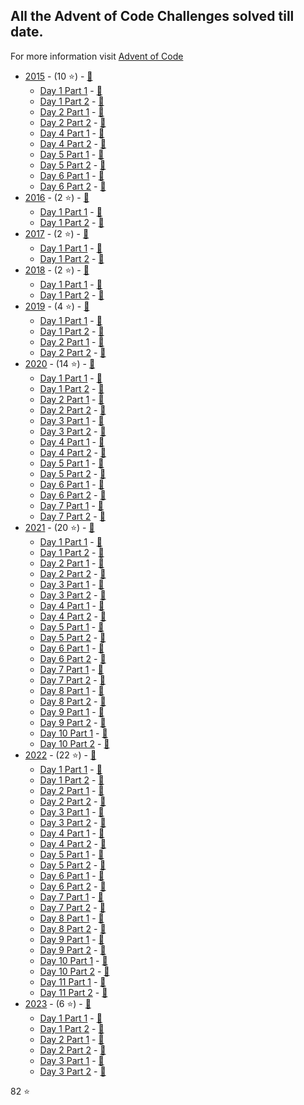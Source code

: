 ## All the Advent of Code Challenges solved till date.
For more information visit [Advent of Code](https://adventofcode.com/)

* [2015](2015) - (10 ⭐️) - [🔗](https://adventofcode.com/2015/)
  * [Day 1 Part 1](2015/day-1.1.py) - [🔗](https://adventofcode.com/2015/day/1)
  * [Day 1 Part 2](2015/day-1.2.py) - [🔗](https://adventofcode.com/2015/day/1#part2)
  * [Day 2 Part 1](2015/day-2.1.py) - [🔗](https://adventofcode.com/2015/day/2)
  * [Day 2 Part 2](2015/day-2.2.py) - [🔗](https://adventofcode.com/2015/day/2#part2)
  * [Day 4 Part 1](2015/day-4.1.py) - [🔗](https://adventofcode.com/2015/day/4)
  * [Day 4 Part 2](2015/day-4.2.py) - [🔗](https://adventofcode.com/2015/day/4#part2)
  * [Day 5 Part 1](2015/day-5.1.py) - [🔗](https://adventofcode.com/2015/day/5)
  * [Day 5 Part 2](2015/day-5.2.py) - [🔗](https://adventofcode.com/2015/day/5#part2)
  * [Day 6 Part 1](2015/day-6.1.py) - [🔗](https://adventofcode.com/2015/day/6)
  * [Day 6 Part 2](2015/day-6.2.py) - [🔗](https://adventofcode.com/2015/day/6#part2)
* [2016](2016) - (2 ⭐️) - [🔗](https://adventofcode.com/2016/)
  * [Day 1 Part 1](2016/day-1.1.py) - [🔗](https://adventofcode.com/2016/day/1)
  * [Day 1 Part 2](2016/day-1.2.py) - [🔗](https://adventofcode.com/2016/day/1#part2)
* [2017](2017) - (2 ⭐️) - [🔗](https://adventofcode.com/2017/)
  * [Day 1 Part 1](2017/day-1.1.py) - [🔗](https://adventofcode.com/2017/day/1)
  * [Day 1 Part 2](2017/day-1.2.py) - [🔗](https://adventofcode.com/2017/day/1#part2)
* [2018](2018) - (2 ⭐️) - [🔗](https://adventofcode.com/2018/)
  * [Day 1 Part 1](2018/day-1.1.py) - [🔗](https://adventofcode.com/2018/day/1)
  * [Day 1 Part 2](2018/day-1.2.py) - [🔗](https://adventofcode.com/2018/day/1#part2)
* [2019](2019) - (4 ⭐️) - [🔗](https://adventofcode.com/2019/)
  * [Day 1 Part 1](2019/day-1.1.py) - [🔗](https://adventofcode.com/2019/day/1)
  * [Day 1 Part 2](2019/day-1.2.py) - [🔗](https://adventofcode.com/2019/day/1#part2)
  * [Day 2 Part 1](2019/day-2.1.py) - [🔗](https://adventofcode.com/2019/day/2)
  * [Day 2 Part 2](2019/day-2.2.py) - [🔗](https://adventofcode.com/2019/day/2#part2)
* [2020](2020) - (14 ⭐️) - [🔗](https://adventofcode.com/2020/)
  * [Day 1 Part 1](2020/day-1.1.py) - [🔗](https://adventofcode.com/2020/day/1)
  * [Day 1 Part 2](2020/day-1.2.py) - [🔗](https://adventofcode.com/2020/day/1#part2)
  * [Day 2 Part 1](2020/day-2.1.py) - [🔗](https://adventofcode.com/2020/day/2)
  * [Day 2 Part 2](2020/day-2.2.py) - [🔗](https://adventofcode.com/2020/day/2#part2)
  * [Day 3 Part 1](2020/day-3.1.py) - [🔗](https://adventofcode.com/2020/day/3)
  * [Day 3 Part 2](2020/day-3.2.py) - [🔗](https://adventofcode.com/2020/day/3#part2)
  * [Day 4 Part 1](2020/day-4.1.py) - [🔗](https://adventofcode.com/2020/day/4)
  * [Day 4 Part 2](2020/day-4.2.py) - [🔗](https://adventofcode.com/2020/day/4#part2)
  * [Day 5 Part 1](2020/day-5.1.py) - [🔗](https://adventofcode.com/2020/day/5)
  * [Day 5 Part 2](2020/day-5.2.py) - [🔗](https://adventofcode.com/2020/day/5#part2)
  * [Day 6 Part 1](2020/day-6.1.py) - [🔗](https://adventofcode.com/2020/day/6)
  * [Day 6 Part 2](2020/day-6.2.py) - [🔗](https://adventofcode.com/2020/day/6#part2)
  * [Day 7 Part 1](2020/day-7.1.py) - [🔗](https://adventofcode.com/2020/day/7)
  * [Day 7 Part 2](2020/day-7.2.py) - [🔗](https://adventofcode.com/2020/day/7#part2)
* [2021](2021) - (20 ⭐️) - [🔗](https://adventofcode.com/2021/)
  * [Day 1 Part 1](2021/day-1.1.py) - [🔗](https://adventofcode.com/2021/day/1)
  * [Day 1 Part 2](2021/day-1.2.py) - [🔗](https://adventofcode.com/2021/day/1#part2)
  * [Day 2 Part 1](2021/day-2.1.py) - [🔗](https://adventofcode.com/2021/day/2)
  * [Day 2 Part 2](2021/day-2.2.py) - [🔗](https://adventofcode.com/2021/day/2#part2)
  * [Day 3 Part 1](2021/day-3.1.py) - [🔗](https://adventofcode.com/2021/day/3)
  * [Day 3 Part 2](2021/day-3.2.py) - [🔗](https://adventofcode.com/2021/day/3#part2)
  * [Day 4 Part 1](2021/day-4.1.py) - [🔗](https://adventofcode.com/2021/day/4)
  * [Day 4 Part 2](2021/day-4.2.py) - [🔗](https://adventofcode.com/2021/day/4#part2)
  * [Day 5 Part 1](2021/day-5.1.py) - [🔗](https://adventofcode.com/2021/day/5)
  * [Day 5 Part 2](2021/day-5.2.py) - [🔗](https://adventofcode.com/2021/day/5#part2)
  * [Day 6 Part 1](2021/day-6.1.py) - [🔗](https://adventofcode.com/2021/day/6)
  * [Day 6 Part 2](2021/day-6.2.py) - [🔗](https://adventofcode.com/2021/day/6#part2)
  * [Day 7 Part 1](2021/day-7.1.py) - [🔗](https://adventofcode.com/2021/day/7)
  * [Day 7 Part 2](2021/day-7.2.py) - [🔗](https://adventofcode.com/2021/day/7#part2)
  * [Day 8 Part 1](2021/day-8.1.py) - [🔗](https://adventofcode.com/2021/day/8)
  * [Day 8 Part 2](2021/day-8.2.py) - [🔗](https://adventofcode.com/2021/day/8#part2)
  * [Day 9 Part 1](2021/day-9.1.py) - [🔗](https://adventofcode.com/2021/day/9)
  * [Day 9 Part 2](2021/day-9.2.py) - [🔗](https://adventofcode.com/2021/day/9#part2)
  * [Day 10 Part 1](2021/day-10.1.py) - [🔗](https://adventofcode.com/2021/day/10)
  * [Day 10 Part 2](2021/day-10.2.py) - [🔗](https://adventofcode.com/2021/day/10#part2)
* [2022](2022) - (22 ⭐️) - [🔗](https://adventofcode.com/2022/)
  * [Day 1 Part 1](2022/day-1.1.py) - [🔗](https://adventofcode.com/2022/day/1)
  * [Day 1 Part 2](2022/day-1.2.py) - [🔗](https://adventofcode.com/2022/day/1#part2)
  * [Day 2 Part 1](2022/day-2.1.py) - [🔗](https://adventofcode.com/2022/day/2)
  * [Day 2 Part 2](2022/day-2.2.py) - [🔗](https://adventofcode.com/2022/day/2#part2)
  * [Day 3 Part 1](2022/day-3.1.py) - [🔗](https://adventofcode.com/2022/day/3)
  * [Day 3 Part 2](2022/day-3.2.py) - [🔗](https://adventofcode.com/2022/day/3#part2)
  * [Day 4 Part 1](2022/day-4.1.py) - [🔗](https://adventofcode.com/2022/day/4)
  * [Day 4 Part 2](2022/day-4.2.py) - [🔗](https://adventofcode.com/2022/day/4#part2)
  * [Day 5 Part 1](2022/day-5.1.py) - [🔗](https://adventofcode.com/2022/day/5)
  * [Day 5 Part 2](2022/day-5.2.py) - [🔗](https://adventofcode.com/2022/day/5#part2)
  * [Day 6 Part 1](2022/day-6.1.py) - [🔗](https://adventofcode.com/2022/day/6)
  * [Day 6 Part 2](2022/day-6.2.py) - [🔗](https://adventofcode.com/2022/day/6#part2)
  * [Day 7 Part 1](2022/day-7.1.py) - [🔗](https://adventofcode.com/2022/day/7)
  * [Day 7 Part 2](2022/day-7.2.py) - [🔗](https://adventofcode.com/2022/day/7#part2)
  * [Day 8 Part 1](2022/day-8.1.py) - [🔗](https://adventofcode.com/2022/day/8)
  * [Day 8 Part 2](2022/day-8.2.py) - [🔗](https://adventofcode.com/2022/day/8#part2)
  * [Day 9 Part 1](2022/day-9.1.py) - [🔗](https://adventofcode.com/2022/day/9)
  * [Day 9 Part 2](2022/day-9.2.py) - [🔗](https://adventofcode.com/2022/day/9#part2)
  * [Day 10 Part 1](2022/day-10.1.py) - [🔗](https://adventofcode.com/2022/day/10)
  * [Day 10 Part 2](2022/day-10.2.py) - [🔗](https://adventofcode.com/2022/day/10#part2)
  * [Day 11 Part 1](2022/day-11.1.py) - [🔗](https://adventofcode.com/2022/day/11)
  * [Day 11 Part 2](2022/day-11.2.py) - [🔗](https://adventofcode.com/2022/day/11#part2)
* [2023](2023) - (6 ⭐️) - [🔗](https://adventofcode.com/2023/)
  * [Day 1 Part 1](2023/day-1.1.py) - [🔗](https://adventofcode.com/2023/day/1)
  * [Day 1 Part 2](2023/day-1.2.py) - [🔗](https://adventofcode.com/2023/day/1#part2)
  * [Day 2 Part 1](2023/day-2.1.py) - [🔗](https://adventofcode.com/2023/day/2)
  * [Day 2 Part 2](2023/day-2.2.py) - [🔗](https://adventofcode.com/2023/day/2#part2)
  * [Day 3 Part 1](2023/day-3.1.py) - [🔗](https://adventofcode.com/2023/day/3)
  * [Day 3 Part 2](2023/day-3.2.py) - [🔗](https://adventofcode.com/2023/day/3#part2)

82 ⭐️